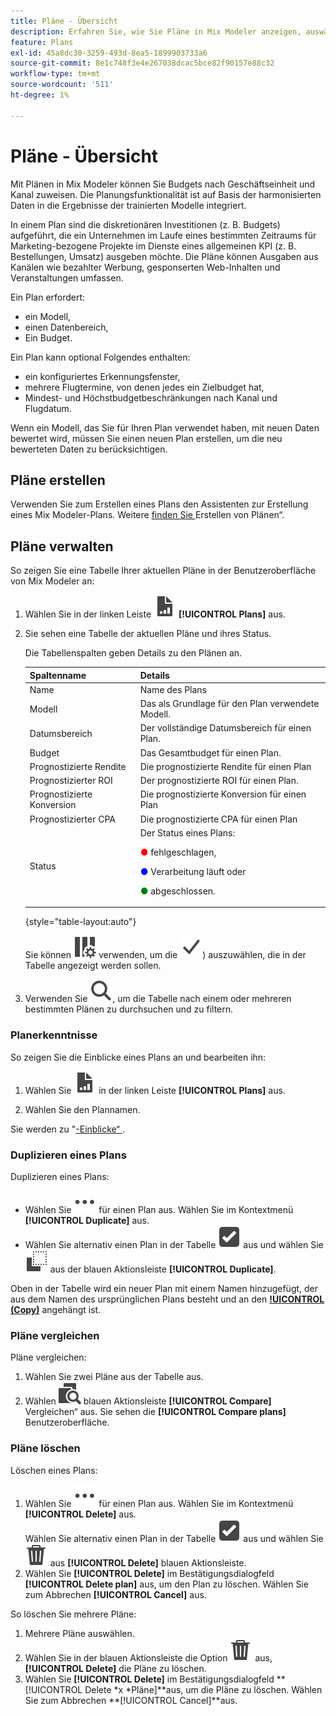 ```yaml
---
title: Pläne - Übersicht
description: Erfahren Sie, wie Sie Pläne in Mix Modeler anzeigen, auswählen und Aktionen für sie durchführen können.
feature: Plans
exl-id: 45a8dc30-3259-493d-8ea5-1899903733a6
source-git-commit: 8e1c748f3e4e267038dcac5bce82f90157e88c32
workflow-type: tm+mt
source-wordcount: '511'
ht-degree: 1%

---
```


# Pläne - Übersicht

Mit Plänen in Mix Modeler können Sie Budgets nach Geschäftseinheit und Kanal zuweisen. Die Planungsfunktionalität ist auf Basis der harmonisierten Daten in die Ergebnisse der trainierten Modelle integriert.

In einem Plan sind die diskretionären Investitionen (z. B. Budgets) aufgeführt, die ein Unternehmen im Laufe eines bestimmten Zeitraums für Marketing-bezogene Projekte im Dienste eines allgemeinen KPI (z. B. Bestellungen, Umsatz) ausgeben möchte. Die Pläne können Ausgaben aus Kanälen wie bezahlter Werbung, gesponserten Web-Inhalten und Veranstaltungen umfassen.

Ein Plan erfordert:

- ein Modell,
- einen Datenbereich,
- Ein Budget.

Ein Plan kann optional Folgendes enthalten:

- ein konfiguriertes Erkennungsfenster,
- mehrere Flugtermine, von denen jedes ein Zielbudget hat,
- Mindest- und Höchstbudgetbeschränkungen nach Kanal und Flugdatum.

Wenn ein Modell, das Sie für Ihren Plan verwendet haben, mit neuen Daten bewertet wird, müssen Sie einen neuen Plan erstellen, um die neu bewerteten Daten zu berücksichtigen.


## Pläne erstellen

Verwenden Sie zum Erstellen eines Plans den Assistenten zur Erstellung eines Mix Modeler-Plans. Weitere [ finden Sie ](build.md)Erstellen von Plänen“.

## Pläne verwalten

So zeigen Sie eine Tabelle Ihrer aktuellen Pläne in der Benutzeroberfläche von Mix Modeler an:

1. Wählen Sie in der linken Leiste ![](/help/assets/icons/FileChart.svg) **[!UICONTROL Plans]** aus.

1. Sie sehen eine Tabelle der aktuellen Pläne und ihres Status.

   Die Tabellenspalten geben Details zu den Plänen an.

   | Spaltenname | Details |
   |---|---|
   | Name | Name des Plans |
   | Modell | Das als Grundlage für den Plan verwendete Modell. |
   | Datumsbereich | Der vollständige Datumsbereich für einen Plan. |
   | Budget | Das Gesamtbudget für einen Plan. |
   | Prognostizierte Rendite | Die prognostizierte Rendite für einen Plan |
   | Prognostizierter ROI | Der prognostizierte ROI für einen Plan. |
   | Prognostizierte Konversion | Die prognostizierte Konversion für einen Plan |
   | Prognostizierter CPA | Die prognostizierte CPA für einen Plan |
   | Status | Der Status eines Plans: <p><span style="color:red">●</span> fehlgeschlagen, <p><span style="color:blue">●</span> Verarbeitung läuft oder <p><span style="color:green">●</span> abgeschlossen. |

   {style="table-layout:auto"}

   Sie können ![ColumnSetting](/help/assets/icons/ColumnSetting.svg) verwenden, um die ![ Spalten (](/help/assets/icons/Checkmark.svg)) auszuwählen, die in der Tabelle angezeigt werden sollen.

1. Verwenden Sie ![Suche](/help/assets/icons/Search.svg), um die Tabelle nach einem oder mehreren bestimmten Plänen zu durchsuchen und zu filtern.

### Planerkenntnisse

So zeigen Sie die Einblicke eines Plans an und bearbeiten ihn:

1. Wählen Sie ![PLan](/help/assets/icons/FileChart.svg) in der linken Leiste **[!UICONTROL Plans]** aus.

1. Wählen Sie den Plannamen.

Sie werden zu &quot;[-Einblicke“ ](insights.md).


### Duplizieren eines Plans

Duplizieren eines Plans:

- Wählen Sie ![Mehr](/help/assets/icons/More.svg) für einen Plan aus. Wählen Sie im Kontextmenü **[!UICONTROL Duplicate]** aus.
- Wählen Sie alternativ einen Plan in der Tabelle ![SelectBox](/help/assets/icons/SelectBox.svg) aus und wählen Sie ![Kopieren](/help/assets/icons/Copy.svg) aus der blauen Aktionsleiste **[!UICONTROL Duplicate]**.

Oben in der Tabelle wird ein neuer Plan mit einem Namen hinzugefügt, der aus dem Namen des ursprünglichen Plans besteht und an den **[!UICONTROL (Copy)](_n_)** angehängt ist.

### Pläne vergleichen

Pläne vergleichen:

1. Wählen Sie zwei Pläne aus der Tabelle aus.
1. Wählen ![ in ](/help/assets/icons/Compare.svg) blauen Aktionsleiste **[!UICONTROL Compare]** Vergleichen“ aus. Sie sehen die **[!UICONTROL Compare plans]** Benutzeroberfläche.


### Pläne löschen

Löschen eines Plans:

1. Wählen Sie ![Mehr](/help/assets/icons/More.svg) für einen Plan aus. Wählen Sie im Kontextmenü **[!UICONTROL Delete]** aus. <br/>Wählen Sie alternativ einen Plan in der Tabelle ![SelectBox](/help/assets/icons/SelectBox.svg) aus und wählen Sie ![Löschen](/help/assets/icons/Delete.svg) aus **[!UICONTROL Delete]** blauen Aktionsleiste.
1. Wählen Sie **[!UICONTROL Delete]** im Bestätigungsdialogfeld **[!UICONTROL Delete plan]** aus, um den Plan zu löschen. Wählen Sie zum Abbrechen **[!UICONTROL Cancel]** aus.

So löschen Sie mehrere Pläne:

1. Mehrere Pläne auswählen.
1. Wählen Sie in der blauen Aktionsleiste die Option ![Löschen](/help/assets/icons/Delete.svg) aus, **[!UICONTROL Delete]** die Pläne zu löschen.
1. Wählen Sie **[!UICONTROL Delete]** im Bestätigungsdialogfeld **[!UICONTROL Delete *x *Pläne]**aus, um die Pläne zu löschen. Wählen Sie zum Abbrechen **[!UICONTROL Cancel]**aus.


